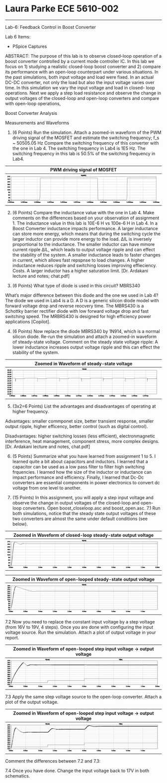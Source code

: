 # Laura Parke ECE 5610-002
---------------------------------------------------------
Lab-6: Feedback Control in Boost Converter

Lab 6 Items:
- PSpice Captures

ABSTRACT: The purpose of this lab is to observe closed-loop operation of a boost converter controlled by a current mode controller IC. In this lab we focus on 1) studying a realistic closed-loop boost converter and 2) compare its performance with an open-loop counterpart under various situations.  In the past simulations, both input voltage and load were fixed. In an actual DC-DC converter, not only the load but also the input voltage varies over time. In this simulation we vary the input voltage and load in closed- loop operations.  Next we apply a step load resistance and observe the change in output voltages of the closed-loop and open-loop converters and compare with open-loop operations,

Boost Converter Analysis

Measurements and Waveforms

1. (6 Points) Run the simulation. Attach a zoomed-in waveform of the PWM driving signal of the MOSFET and estimate the switching frequency;  f_s ~ 50505.05 Hz
Compare the switching frequency of this converter with the one in Lab 4.  The switching frequency in Lab4 is 1E5 Hz.  The switching frequency in this lab is 50.5% of the switching frequency in Lab4.

 PWM driving signal of MOSFET |
:-------------------------:|
![](6data/boost_closeloop_Vg.bmp) |

2. (6 Points) Compare the inductance value with the one in Lab 4. Make comments on the differences based on your observation of assignment 1.  The inductance value in this lab is 10E-6 H vs 100e-6 H in Lab 4.  In a Boost Converter inductance impacts performance.  A larger inductance can store more energy, which means that during the switching cycle the larger inductor can provide more energy to the load.  ΔIL​ is inversely proportional to the inductance.  The smaller inductor can have mmore current ripple  ΔIL​, which leads to output voltage ripple and can effect the stability of the system.  A smaller inductance leads to faster changes in current, which allows fast repspnse to load changes.  A higher inductance reduces ripple and switching losses improving effieciency.  Costs.  A larger inductor has a higher saturation limit. [Dr. Ardakani lecture and notes; chat.pdf]

3. (6 Points) What type of diode is used in this circuit? MBRS340

What’s major difference between this diode and the one we used in Lab 4?  The diode we used in Lab4 is a D.  A D is a generic silicon diode model with forward voltage drop and reverse reocvery time.  The MBRS430 is a Schottky barrier rectifier diode with low forward voltage drop and fast switching speed.  The MRBRS430 is designed for high efficiency power applications [Copilot].

4. (6 Points) Now replace the diode MBRS340 by 1N914, which is a normal silicon diode. Re-run the simulation and attach a zoomed-in waveform of steady-state voltage. Comment on the steady state voltage ripple: A lower inductance increases output voltage ripple and this can effect the stability of the system.

 Zoomed in Waveform of steady-state voltage |
:-------------------------:|
![](6data/boost_closeloop_ss.bmp) |

5. (3x2=6 Points) List the advantages and disadvantages of operating at higher frequency.  

Advantages: smaller commponet size, better transient response, smaller output ripple, higher efficency, better control (such as digital control).

Disadvantages: higher switching losses (less efficient), electronmagnetic interference, heat management, component stress, more complex designs.  [Dr. Ardakani lecture and notes, chat.pdf]

6. (5 Points) Summarize what you have learned from assignment 1 to 5.  I learned quite a bit about capacitors and inductors.  I learned that a capacitor can be used as a low pass filter to filter high switching frquencies.  I learned how the size of the inductor or inductance can impact performance and efficiency. Finally, I learned that Dc-Dc converters are essential components in power electronics to convert dc voltage from one level to another.

7. (15 Points) In this assignment, you will apply a step input voltage and observe the change in output voltages of the closed-loop and open-loop converters. Open boost_closeloop.asc and boost_open.asc.
7.1 Run both simulations, notice that the steady state output voltages of these two converters are almost the same under default conditions (see below).

 Zoomed in Waveform of closed-loop steady-state output voltage |
:-------------------------:|
![](6data/boost_closeloop_ss_vo.bmp) |

 Zoomed in Waveform of open-looped steady-state output voltage |
:-------------------------:|
![](6data/boost_open_ss_vo.bmp) |

7.2 Now you need to replace the constant input voltage by a step voltage (from 16V to 19V, 4 steps).
Once you are done with configuring the input voltage source. Run the simulation. Attach a plot of output voltage in your report.

 Zoomed in Waveform of open-looped step input voltage -> output voltage |
:-------------------------:|
![](6data/boost_closeloop_step.bmp) |

7.3 Apply the same step voltage source to the open-loop converter. Attach a plot of the output voltage. 

 Zoomed in Waveform of open-looped step input voltage -> output voltage |
:-------------------------:|
![](6data/boost_open_step.bmp) |

Comment the differences between 7.2 and 7.3:

7.4 Once you have done. Change the input voltage back to 17V in both schematics.
